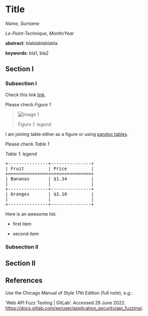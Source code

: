 # Title
_Name, Surname_

_Le-Point-Technique_, _Month/Year_

__abstract__: blablablablabla

__keywords__: bla1, bla2

## Section I
### Subsection I

Check this link [link](google.fr).

Please check _Figure 1_

> ![image 1](https://user-images.githubusercontent.com/6229031/142882134-04839c93-ce4d-4af5-88f6-97feb5cf7373.png)
>
> _Figure 1: legend_

I am joining table either as a figure or using [pandoc tables](https://pandoc.org/MANUAL.html#tables).

Please check _Table 1_

_Table 1: legend_

<pre>
+---------------+---------------+
| Fruit         | Price         | 
+===============+===============+
| Bananas       | $1.34         |
|               |               |
+---------------+---------------+
| Oranges       | $2.10         |
|               |               |
+---------------+---------------+
</pre>

Here is an awesome list:

- first item

- second item

### Subsection II
## Section II

## References

Use the Chicago Manual of Style 17th Edition (full note), e.g.:

‘Web API Fuzz Testing | GitLab’. Accessed 29 June 2022. https://docs.gitlab.com/ee/user/application_security/api_fuzzing/.
